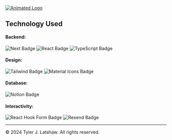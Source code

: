 [![Animated Logo](https://tylerlatshaw.com/static/gradient-logo-animated.svg  "Animated Logo")](https://tylerlatshaw.com/  "Animated Logo")

## Technology Used

#### Backend:

<a href="https://www.npmjs.com/package/next" style="text-decoration: none;" target="_blank">
    <img src="https://img.shields.io/badge/dynamic/json?url=https%3A%2F%2Fgithub.com%2Ftylerlatshaw%2FPersonal-Website%2Fraw%2Fmain%2Fpackage.json&query=%24.dependencies.next&logo=npm&label=NextJS&color=red&style=for-the-badge" alt="Next Badge">
</a>
<a href="https://www.npmjs.com/package/react" style="text-decoration: none;" target="_blank">
    <img src="https://img.shields.io/badge/dynamic/json?url=https%3A%2F%2Fgithub.com%2Ftylerlatshaw%2FPersonal-Website%2Fraw%2Fmain%2Fpackage.json&query=%24.dependencies.react&logo=react&label=React&color=lightblue&style=for-the-badge" alt="React Badge">
</a>
<a href="https://www.npmjs.com/package/typescript" style="text-decoration: none;" target="_blank">
    <img src="https://img.shields.io/badge/dynamic/json?url=https%3A%2F%2Fgithub.com%2Ftylerlatshaw%2FPersonal-Website%2Fraw%2Fmain%2Fpackage.json&query=%24.devDependencies.typescript&logo=typescript&logoColor=blue&label=TypeScript&color=blue&style=for-the-badge" alt="TypeScript Badge">
</a>

#### Design:

<a href="https://www.npmjs.com/package/tailwindcss" style="text-decoration: none;" target="_blank">
    <img src="https://img.shields.io/badge/dynamic/json?url=https%3A%2F%2Fgithub.com%2Ftylerlatshaw%2FPersonal-Website%2Fraw%2Fmain%2Fpackage.json&query=%24.dependencies.tailwindcss&logo=tailwindcss&label=Tailwind&style=for-the-badge" alt="Tailwind Badge">
</a>
<a href="https://www.npmjs.com/package/@mui/icons-material" style="text-decoration: none;" target="_blank">
    <img src="https://img.shields.io/badge/dynamic/json?url=https%3A%2F%2Fgithub.com%2Ftylerlatshaw%2FPersonal-Website%2Fraw%2Fmain%2Fpackage.json&query=%24.dependencies%5B%22%40mui%2Ficons-material%22%5D&logo=mui&label=Material%20Icons&color=blue&style=for-the-badge" alt="Material Icons Badge">
</a>

#### Database:

<a href="https://www.npmjs.com/package/@notionhq/client" style="text-decoration: none;" target="_blank">
    <img src="https://img.shields.io/badge/dynamic/json?url=https%3A%2F%2Fgithub.com%2Ftylerlatshaw%2FPersonal-Website%2Fraw%2Fmain%2Fpackage.json&query=%24.dependencies%5B%22%40notionhq%2Fclient%22%5D&logo=notion&label=Notion&color=darkgreen&style=for-the-badge" alt="Notion Badge">
</a>

#### Interactivity: 

<a href="https://www.npmjs.com/package/react-hook-form" style="text-decoration: none;" target="_blank">
    <img src="https://img.shields.io/badge/dynamic/json?url=https%3A%2F%2Fgithub.com%2Ftylerlatshaw%2FPersonal-Website%2Fraw%2Fmain%2Fpackage.json&query=%24.dependencies%5B%22react-hook-form%22%5D&logo=react-hook-form&logoColor=F9C7EF&label=React%20Hook%20Form&color=EC598F&style=for-the-badge" alt="React Hook Form Badge">
</a>
<a href="https://www.npmjs.com/package/resend" style="text-decoration: none;" target="_blank">
    <img src="https://img.shields.io/badge/dynamic/json?url=https%3A%2F%2Fgithub.com%2Ftylerlatshaw%2FPersonal-Website%2Fraw%2Fmain%2Fpackage.json&query=%24.dependencies%5B%22resend%22%5D&logo=resend&logoColor=green&label=Resend&color=darkgreen&style=for-the-badge" alt="Resend Badge">
</a>

<hr />

&copy; 2024 Tyler J. Latshaw. All rights reserved.